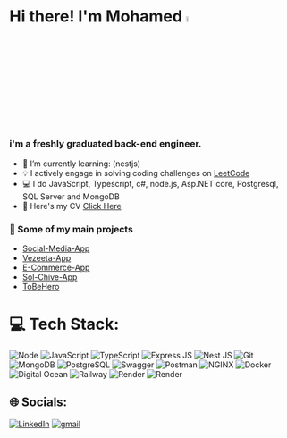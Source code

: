 # Hi there! I'm Mohamed <a href="https://www.gautamkrishnar.com/"><img src="https://media.giphy.com/media/hvRJCLFzcasrR4ia7z/giphy.gif" width="5%"></a>

### i'm a freshly graduated back-end engineer. 

- 🌱 I’m currently learning: (nestjs)
- 💡 I actively engage in solving coding challenges on [LeetCode](https://leetcode.com/mohmedeprahem/)
- 💻 I do JavaScript, Typescript, c#, node.js, Asp.NET core, Postgresql, SQL Server and MongoDB
- 📄 Here's my CV [Click Here](https://drive.google.com/file/d/1XTJJdBoAVt1Ej5wICe9KpCaEFLEJFAzW/view?usp=sharing)

### 🚀 Some of my main projects

- [Social-Media-App](https://github.com/mohmedeprahem/social-media)
- [Vezeeta-App](https://github.com/mohmedeprahem/Vezeeta-App)
- [E-Commerce-App](https://github.com/mohmedeprahem/E-commerce)
- [Sol-Chive-App](https://github.com/mohmedeprahem/Sol-Chive)
- [ToBeHero](https://github.com/Unknown-squad/toBeHero-backend)


# 💻 Tech Stack:
![Node](https://img.shields.io/badge/Node.js-339933?style=for-the-badge&logo=nodedotjs&logoColor=white)
![JavaScript](https://img.shields.io/badge/JavaScript-f7e018?style=for-the-badge&logo=javascript&logoColor=000000)
![TypeScript](https://img.shields.io/badge/TypeScript-3178c6?style=for-the-badge&logo=typescript&logoColor=white)
![Express JS](https://img.shields.io/badge/Express.js-000000?style=for-the-badge&logo=express&logoColor=white)
![Nest JS](https://img.shields.io/badge/nestjs-E0234E?style=for-the-badge&logo=nestjs&logoColor=white)
![Git](https://img.shields.io/badge/Git-f54d27?style=for-the-badge&logo=Git&logoColor=white)
![MongoDB](https://img.shields.io/badge/MongoDB-4EA94B?style=for-the-badge&logo=mongodb&logoColor=white)
![PostgreSQL](https://img.shields.io/badge/PostgreSQL-316192?style=for-the-badge&logo=postgresql&logoColor=white)
![Swagger](https://img.shields.io/badge/Swagger-85EA2D?style=for-the-badge&logo=Swagger&logoColor=white)
![Postman](https://img.shields.io/badge/Postman-FF6C37?style=for-the-badge&logo=Postman&logoColor=white)
![NGINX](https://img.shields.io/badge/Nginx-009639?style=for-the-badge&logo=nginx&logoColor=white)
![Docker](https://img.shields.io/badge/Docker-2CA5E0?style=for-the-badge&logo=docker&logoColor=white)
![Digital Ocean](https://img.shields.io/badge/Digital_Ocean-0080FF?style=for-the-badge&logo=DigitalOcean&logoColor=white)
![Railway](https://img.shields.io/badge/Railway-131415?style=for-the-badge&logo=railway&logoColor=white)
![Render](https://img.shields.io/badge/Render-46E3B7?style=for-the-badge&logo=render&logoColor=white)
![Render](https://img.shields.io/badge/Heroku-430098?style=for-the-badge&logo=heroku&logoColor=white)


## 🌐 Socials:
[![LinkedIn](https://img.shields.io/badge/LinkedIn-0077B5?style=for-the-badge&logo=linkedin&logoColor=white)](https://www.linkedin.com/in/mohamed-ibrahem-24645b207/) [![gmail](https://img.shields.io/badge/Gmail-D14836?style=for-the-badge&logo=gmail&logoColor=white)](mailto:m.eprahem.168@gmail.com) 
